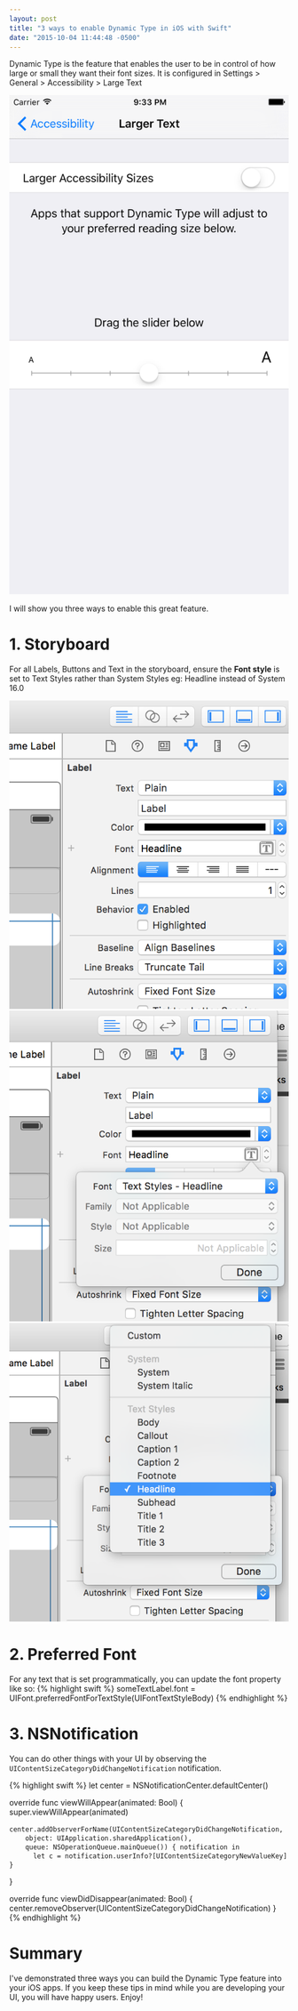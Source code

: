```yaml
---
layout: post
title: "3 ways to enable Dynamic Type in iOS with Swift"
date: "2015-10-04 11:44:48 -0500"
---
```


Dynamic Type is the feature that enables the user to be in control of how large or small they want their font sizes. It is configured in Settings > General > Accessibility > Large Text

<img src='/assets/iphone_accessibility_settings.png' alt='iPhone Accessibility Settings' title='iPhone Accessibility Settings' class='center50Img'>

I will show you three ways to enable this great feature.

# 1. Storyboard
For all Labels, Buttons and Text in the storyboard, ensure the **Font style** is set to Text Styles rather than System Styles eg: Headline instead of System 16.0

<img src='/assets/attributes_inspector.png' alt='Attributes Inspector' title='Attributes Inspector' class='center50Img'>

<img src='/assets/attributes_inspector_font.png' alt='Attributes Inspector, Font pop-up' title='Attributes Inspector, Font pop-up' class='center50Img'>

<img src='/assets/attributes_inspector_text_styles.png' alt='Attributes Inspector, Text Styles, Headline' title='Attributes Inspector, Text Styles, Headline' class='center50Img'>

# 2. Preferred Font
For any text that is set programmatically, you can update the font property like so:
{% highlight swift %}
someTextLabel.font = UIFont.preferredFontForTextStyle(UIFontTextStyleBody)
{% endhighlight %}

# 3. NSNotification
You can do other things with your UI by observing the `UIContentSizeCategoryDidChangeNotification` notification.

{% highlight swift %}
let center = NSNotificationCenter.defaultCenter()

override func viewWillAppear(animated: Bool) {
    super.viewWillAppear(animated)

    center.addObserverForName(UIContentSizeCategoryDidChangeNotification,
        object: UIApplication.sharedApplication(),
        queue: NSOperationQueue.mainQueue()) { notification in
          let c = notification.userInfo?[UIContentSizeCategoryNewValueKey]
    }
}

override func viewDidDisappear(animated: Bool) {
    center.removeObserver(UIContentSizeCategoryDidChangeNotification)
}
{% endhighlight %}

# Summary
I've demonstrated three ways you can build the Dynamic Type feature into your iOS apps. If you keep these tips in mind while you are developing your UI, you will have happy users. Enjoy!
